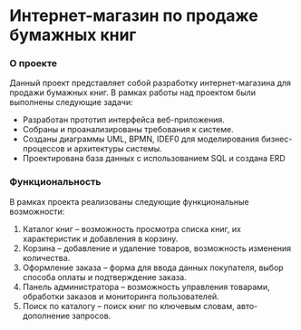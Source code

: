 # Интернет-магазин по продаже бумажных книг
### О проекте
Данный проект представляет собой разработку интернет-магазина для продажи бумажных книг. В рамках работы над проектом были выполнены следующие задачи:

- Разработан прототип интерфейса веб-приложения.
- Собраны и проанализированы требования к системе.
- Созданы диаграммы UML, BPMN, IDEF0 для моделирования бизнес-процессов и архитектуры системы.
- Проектирована база данных с использованием SQL и создана ERD

### Функциональность
В рамках проекта реализованы следующие функциональные возможности:

1. Каталог книг – возможность просмотра списка книг, их характеристик и добавления в корзину.
2. Корзина – добавление и удаление товаров, возможность изменения количества.
3. Оформление заказа – форма для ввода данных покупателя, выбор способа оплаты и подтверждение заказа.
4. Панель администратора – возможность управления товарами, обработки заказов и мониторинга пользователей.
5. Поиск по каталогу – поиск книг по ключевым словам, авто-дополнение запросов.
